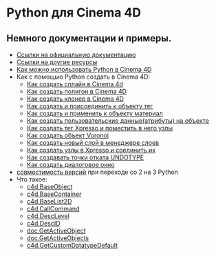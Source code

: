 # Python для Cinema 4D
## Немного документации и примеры.

- [Ссылки на официальную документацию][1]
- [Ссылки на другие ресурсы][2]
- [Как можно использовать Python в Cinema 4D][3]
- Как с помощью Python создать в Cinema 4D:
  - [Как создать сплайн в Cinema 4d][4]
  - [Как создать полигон в Cinema 4D][5]
  - [Как создать клонер в Cinema 4D][6]
  - [Как создать и присоединить к объекту тег][15]
  - [Как создать и применить к объекту материал][8]
  - [Как создать пользовательские данные(атрибуты) на объекте][9]
  - [Как создать тег Xpresso и поместить в него узлы][16]
  - [Как создать объект Voronoi][17]
  - [Как создать новый слой в менеджере слоев][18]
  - [Как создать узлы в Xpresso и соединить их][19]
  - [Как создавать точки отката UNDOTYPE][25]
  - [Как создать диалоговое окно][24]
- [совместимость версий][7] при переходе со 2 на 3 Python
- Что такое:
  - [c4d.BaseObject][21]
  - [c4d.BaseContainer][22]
  - [c4d.BaseList2D][12]
  - [c4d.CallCommand][23]
  - [c4d.DescLevel][10]
  - [c4d.DescID][11]
  - [doc.GetActiveObject][13]
  - [doc.GetActiveObjects][20]
  - [c4d.GetCustomDatatypeDefault][14]


[1]: links.md "links"
[2]: other.md "other links"
[3]: how_use.md "how_use"
[4]: create_spline.md "create_spline"
[5]: create_poligon.md "create_poligon"
[6]: create_cloner.md "create_cloner"
[7]: python23.md "python23"
[8]: create_material.md "create_material"
[9]: create_UserData.md "create_UserData"
[10]: DescLevel.md "DescLevel"
[11]: DescID.md "DescID"
[12]: BaseList2D.md "BaseList2D"
[13]: GetActiveObject.md "GetActiveObject"
[14]: GetCustomDatatypeDefault.md "GetCustomDatatypeDefault"
[15]: create_tag.md "create_tag"
[16]: create_xpresso.md "create_xpresso"
[17]: create_voronoi.md "create_voronoi"
[18]: create_layer.md "create_layer"
[19]: create_nodes.md "create_nodes"
[20]: GetActiveObjects.md "GetActiveObjects"
[21]: BaseObject.md "BaseObject"
[22]: BaseContainer.md "BaseContainer"
[23]: CallCommand.md "CallCommand"
[24]: dialog.md "dialog"
[25]: UNDOTYPE.md "UNDOTYPE"